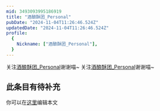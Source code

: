 ```yaml
---
mid: 3493093995186919
title: "酒酿酥团_Personal"
pubDate: "2024-11-04T11:26:46.524Z"
updatedDate: "2024-11-04T11:26:46.524Z"
profile:
  {
    Nickname: ["酒酿酥团_Personal"],
  }
---
```


关注[酒酿酥团_Personal](https://space.bilibili.com/3493093995186919)谢谢喵~ 关注[酒酿酥团_Personal](https://space.bilibili.com/3493093995186919)谢谢喵~

## 此条目有待补充
你可以在[这里](https://github.com/Yuhanawa/VTuber.ICU/edit/master/src/content/v/酒酿酥团_Personal/index.md)编辑本文
